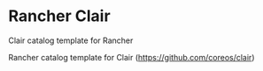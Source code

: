 # Rancher Clair
Clair catalog template for Rancher

Rancher catalog template for Clair (https://github.com/coreos/clair)


